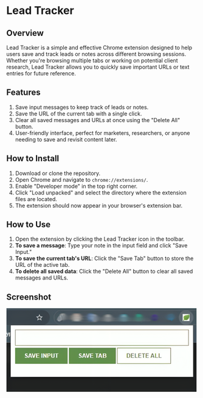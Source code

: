 # Lead Tracker

## Overview

Lead Tracker is a simple and effective Chrome extension designed to help users save and track leads or notes across different browsing sessions. Whether you're browsing multiple tabs or working on potential client research, Lead Tracker allows you to quickly save important URLs or text entries for future reference.

## Features

1. Save input messages to keep track of leads or notes.
2. Save the URL of the current tab with a single click.
3. Clear all saved messages and URLs at once using the "Delete All" button.
4. User-friendly interface, perfect for marketers, researchers, or anyone needing to save and revisit content later.

## How to Install

1. Download or clone the repository.
2. Open Chrome and navigate to `chrome://extensions/`.
3. Enable "Developer mode" in the top right corner.
4. Click "Load unpacked" and select the directory where the extension files are located.
5. The extension should now appear in your browser's extension bar.

## How to Use

1. Open the extension by clicking the Lead Tracker icon in the toolbar.
2. **To save a message**: Type your note in the input field and click "Save Input."
3. **To save the current tab's URL**: Click the "Save Tab" button to store the URL of the active tab.
4. **To delete all saved data**: Click the "Delete All" button to clear all saved messages and URLs.

## Screenshot

![Screenshot of My Chrome Extension](./assets/lead%20tracker%20chrome%20extension.png)

